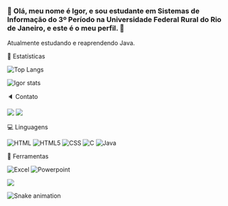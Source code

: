 ### 🙌 Olá, meu nome é Igor, e sou estudante em Sistemas de Informação do 3º Período na Universidade Federal Rural do Rio de Janeiro, e este é o meu perfil. 🙌
Atualmente estudando e reaprendendo Java.

🔎 Estatísticas

![Top Langs](https://github-readme-stats.vercel.app/api/top-langs/?username=igorcrh&layout=compact&theme=highcontrast)

![Igor stats](https://github-readme-stats.vercel.app/api?username=igorcrh&show_icons=true&theme=highcontrast)

🔈 Contato

<div>
<a href = "mailto:igorcrod@gmail.com@igorcrh"><img src="https://img.shields.io/badge/Gmail-D14836?style=for-the-badge&logo=gmail&logoColor=white" target="_blank"></a>
<a href="[https://www.linkedin.com/in/seu-usuário-linkedln-aqui](https://www.linkedin.com/in/igor-costa-b0310a1a2/)" target="_blank"><img src="https://img.shields.io/badge/-LinkedIn-%230077B5?style=for-the-badge&logo=linkedin&logoColor=white" target="_blank"></a>   
</div>

💻 Linguagens

![HTML](https://img.shields.io/badge/HTML-239120?style=for-the-badge&logo=html5&logoColor=white) ![HTML5](https://img.shields.io/badge/HTML5-E34F26?style=for-the-badge&logo=html5&logoColor=white) ![CSS](https://img.shields.io/badge/CSS-239120?&style=for-the-badge&logo=css3&logoColor=white) ![C](https://img.shields.io/badge/C-00599C?style=for-the-badge&logo=c&logoColor=white) ![Java](https://img.shields.io/badge/Java-ED8B00?style=for-the-badge&logo=java&logoColor=white)

📑 Ferramentas

![Excel](https://img.shields.io/badge/Microsoft_Excel-217346?style=for-the-badge&logo=microsoft-excel&logoColor=white) ![Powerpoint](https://img.shields.io/badge/Microsoft_PowerPoint-B7472A?style=for-the-badge&logo=microsoft-powerpoint&logoColor=white)

![](https://komarev.com/ghpvc/?username=igorcrh&color=green)

![Snake animation](https://github.com/igorcrh/igorcrh/blob/output/github-contribution-grid-snake.svg)
